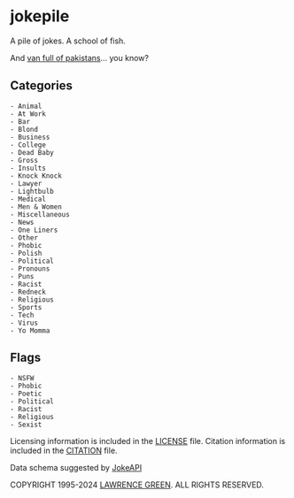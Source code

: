 # jokepile
A pile of jokes. A school of fish.

And [van full of pakistans](https://lgti.me/2I3BlcW)... you know?

## Categories
	- Animal
	- At Work
	- Bar
	- Blond
 	- Business
	- College
	- Dead Baby
	- Gross
	- Insults
	- Knock Knock
	- Lawyer
	- Lightbulb
	- Medical
	- Men & Women
	- Miscellaneous
	- News
	- One Liners
	- Other
 	- Phobic
  	- Polish
	- Political
 	- Pronouns
	- Puns
	- Racist
	- Redneck
	- Religious
	- Sports
	- Tech
	- Virus
	- Yo Momma

 ## Flags
	- NSFW
	- Phobic
	- Poetic
	- Political
	- Racist
	- Religious
	- Sexist


Licensing information is included in the [LICENSE](LICENSE) file. Citation information is included in the [CITATION](CITATION) file.

Data schema suggested by [JokeAPI](https://github.com/boycaught/JokeAPI)


COPYRIGHT 1995-2024 [LAWRENCE GREEN](mailto:copyright.bot@lagtime.com).
ALL RIGHTS RESERVED.
